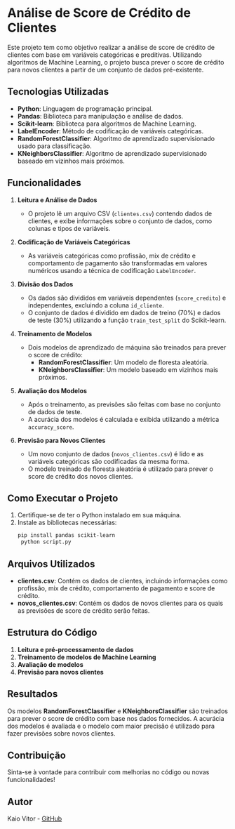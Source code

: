 # Análise de Score de Crédito de Clientes

Este projeto tem como objetivo realizar a análise de score de crédito de clientes com base em variáveis categóricas e preditivas. Utilizando algoritmos de Machine Learning, o projeto busca prever o score de crédito para novos clientes a partir de um conjunto de dados pré-existente.

## Tecnologias Utilizadas

- **Python**: Linguagem de programação principal.
- **Pandas**: Biblioteca para manipulação e análise de dados.
- **Scikit-learn**: Biblioteca para algoritmos de Machine Learning.
- **LabelEncoder**: Método de codificação de variáveis categóricas.
- **RandomForestClassifier**: Algoritmo de aprendizado supervisionado usado para classificação.
- **KNeighborsClassifier**: Algoritmo de aprendizado supervisionado baseado em vizinhos mais próximos.

## Funcionalidades

1. **Leitura e Análise de Dados**
   - O projeto lê um arquivo CSV (`clientes.csv`) contendo dados de clientes, e exibe informações sobre o conjunto de dados, como colunas e tipos de variáveis.

2. **Codificação de Variáveis Categóricas**
   - As variáveis categóricas como profissão, mix de crédito e comportamento de pagamento são transformadas em valores numéricos usando a técnica de codificação `LabelEncoder`.

3. **Divisão dos Dados**
   - Os dados são divididos em variáveis dependentes (`score_credito`) e independentes, excluindo a coluna `id_cliente`.
   - O conjunto de dados é dividido em dados de treino (70%) e dados de teste (30%) utilizando a função `train_test_split` do Scikit-learn.

4. **Treinamento de Modelos**
   - Dois modelos de aprendizado de máquina são treinados para prever o score de crédito:
     - **RandomForestClassifier**: Um modelo de floresta aleatória.
     - **KNeighborsClassifier**: Um modelo baseado em vizinhos mais próximos.

5. **Avaliação dos Modelos**
   - Após o treinamento, as previsões são feitas com base no conjunto de dados de teste.
   - A acurácia dos modelos é calculada e exibida utilizando a métrica `accuracy_score`.

6. **Previsão para Novos Clientes**
   - Um novo conjunto de dados (`novos_clientes.csv`) é lido e as variáveis categóricas são codificadas da mesma forma.
   - O modelo treinado de floresta aleatória é utilizado para prever o score de crédito dos novos clientes.

## Como Executar o Projeto

1. Certifique-se de ter o Python instalado em sua máquina.
2. Instale as bibliotecas necessárias:
   ```bash
   pip install pandas scikit-learn
    python script.py 

## Arquivos Utilizados

- **clientes.csv**: Contém os dados de clientes, incluindo informações como profissão, mix de crédito, comportamento de pagamento e score de crédito.
- **novos_clientes.csv**: Contém os dados de novos clientes para os quais as previsões de score de crédito serão feitas.

## Estrutura do Código

1. **Leitura e pré-processamento de dados**
2. **Treinamento de modelos de Machine Learning**
3. **Avaliação de modelos**
4. **Previsão para novos clientes**

## Resultados

Os modelos **RandomForestClassifier** e **KNeighborsClassifier** são treinados para prever o score de crédito com base nos dados fornecidos. A acurácia dos modelos é avaliada e o modelo com maior precisão é utilizado para fazer previsões sobre novos clientes.

## Contribuição

Sinta-se à vontade para contribuir com melhorias no código ou novas funcionalidades!

## Autor

Kaio Vitor - [GitHub](https://github.com/Kaio-0708)
